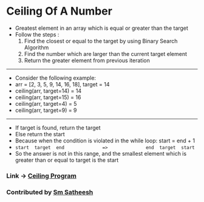# Ceiling Of A Number #

* Greatest element in an array which is equal or greater than the target
* Follow the steps :
	1. Find the closest or equal to the target by using Binary Search Algorithm
	2. Find the number which are larger than the current target element
	3. Return the greater element from previous iteration
	
--------

* Consider the following example:
* arr = [2, 3, 5, 9, 14, 16, 18], target = 14
* ceiling(arr, target=14) = 14
* ceiling(arr, target=15) = 16
* ceiling(arr, target=4) = 5
* ceiling(arr, target=9) = 9

--------

* If target is found, return the target
* Else return the start
* Because when the condition is violated in the while loop: start = end + 1
* `start  target  end              =>              end  target  start`
* So the answer is not in this range, and the smallest element which is greater than or equal to target is the start

### Link -> [Ceiling Program](https://github.com/smsatheesh/DSA-in-JAVA-with-Problems/blob/main/BinarySearch/Problems/Ceiling%20Problem/Ceiling.java) 
### Contributed by [Sm Satheesh](https://github.com/smsatheesh)
